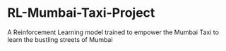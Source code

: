 # RL-Mumbai-Taxi-Project
A Reinforcement Learning model trained to empower the Mumbai Taxi to learn the bustling streets of Mumbai
